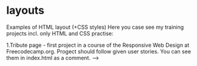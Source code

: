 # layouts

Examples of HTML layout (+CSS styles) Here you case see my training projects incl. only HTML and CSS practise:

  1.Tribute page - first project in a course of the Responsive Web Design at Freecodecamp.org.
    Progect should follow given user stories. You can see them in index.html as a comment. -->

